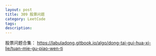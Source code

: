 ```yaml
---
layout: post
title: 309 股票问题
category: LeetCode
tags:
description:
---
```

股票问题合集：      https://labuladong.gitbook.io/algo/dong-tai-gui-hua-xi-lie/tuan-mie-gu-piao-wen-ti
